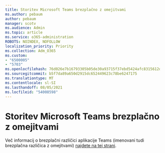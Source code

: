 ```yaml
---
title: Storitev Microsoft Teams brezplačno z omejitvami
ms.author: pebaum
author: pebaum
manager: scotv
ms.audience: Admin
ms.topic: article
ms.service: o365-administration
ROBOTS: NOINDEX, NOFOLLOW
localization_priority: Priority
ms.collection: Adm_O365
ms.custom:
- "6500005"
- "5703"
ms.openlocfilehash: 76d026e7b16793305b05de30a93715f37ebd5424afc8315612dcfe37abb38089
ms.sourcegitcommit: b5f7da89a650d2915dc652449623c78be6247175
ms.translationtype: MT
ms.contentlocale: sl-SI
ms.lasthandoff: 08/05/2021
ms.locfileid: "54008598"
---
```

# <a name="teams-freemium"></a>Storitev Microsoft Teams brezplačno z omejitvami

Več informacij o brezplačni različici aplikacije Teams (imenovani tudi brezplačna različica z omejitvami) [najdete na tej strani](https://docs.microsoft.com/alchemyinsights/teams-freemium).
